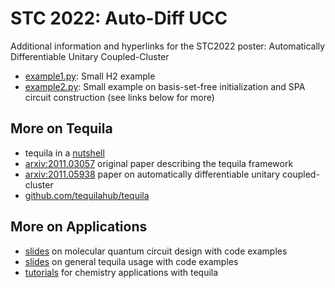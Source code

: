 # STC 2022: Auto-Diff UCC
Additional information and hyperlinks for the STC2022 poster: Automatically Differentiable Unitary Coupled-Cluster

- [example1.py](example1.py): Small H2 example
- [example2.py](example2.py): Small example on basis-set-free initialization and SPA circuit construction (see links below for more)

## More on Tequila
- tequila in a [nutshell](https://kottmanj.github.io/tequila-in-a-nutshell/#/)
- [arxiv:2011.03057](https://arxiv.org/abs/2011.03057) original paper describing the tequila framework
- [arxiv:2011.05938](https://arxiv.org/abs/2011.05938) paper on automatically differentiable unitary coupled-cluster
- [github.com/tequilahub/tequila](https://github.com/tequilahub/tequila)

## More on Applications
- [slides](https://github.com/kottmanj/talks_and_material/tree/main/barcelona2022) on molecular quantum circuit design with code examples
- [slides](https://github.com/kottmanj/talks_and_material/tree/main/qai2022) on general tequila usage with code examples
- [tutorials](https://github.com/tequilahub/tequila-tutorials/tree/main/chemistry) for chemistry applications with tequila
